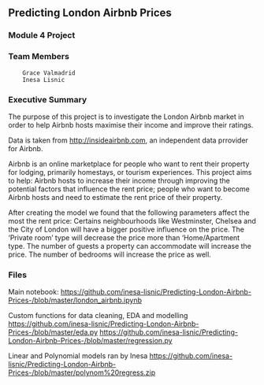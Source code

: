 ## Predicting London Airbnb Prices

### Module 4 Project

### Team Members
        Grace Valmadrid
        Inesa Lisnic

### Executive Summary

The purpose of this project is to investigate the London Airbnb market in order to help Airbnb hosts maximise their income and improve their ratings.

Data is taken from http://insideairbnb.com, an independent data prrovider for Airbnb.  

Airbnb is an online marketplace for people who want to rent their property for lodging, primarily homestays, or tourism experiences. This project aims to help: Airbnb hosts to increase their income through improving the potential factors that influence the rent price; people who want to become Airbnb hosts and need to estimate the rent price of their property.

After creating the model we found that the following parameters affect the most the rent price:
Certains neighbourhoods like Westminster, Chelsea and the City of London will have a bigger positive influence on the price.
The ‘Private room’ type will decrease the price more than ‘Home/Apartment type.
The number of guests a property can accommodate will increase the price.
The number of bedrooms will increase the price as well.


### Files

Main notebook:
https://github.com/inesa-lisnic/Predicting-London-Airbnb-Prices-/blob/master/london_airbnb.ipynb

Custom functions for data cleaning, EDA and modelling
https://github.com/inesa-lisnic/Predicting-London-Airbnb-Prices-/blob/master/eda.py
https://github.com/inesa-lisnic/Predicting-London-Airbnb-Prices-/blob/master/regression.py

Linear and Polynomial models ran by Inesa
https://github.com/inesa-lisnic/Predicting-London-Airbnb-Prices-/blob/master/polynom%20regress.zip
